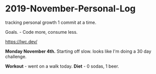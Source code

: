 # 2019-November-Personal-Log
tracking personal growth 1 commit at a time.

Goals. - Code more, consume less.


https://lwc.dev/


**Monday November 4th.**
Starting off slow. looks like I'm doing a 30 day challenge.

**Workout** - went on a walk today.
**Diet** - 0 sodas, 1 beer.

